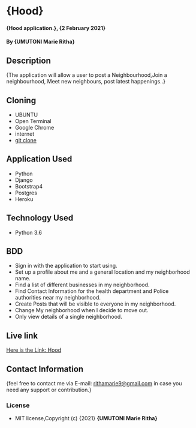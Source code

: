 # {Hood}

#### {Hood application.}, {2 February 2021}
#### By **{UMUTONI Marie Ritha}**

## Description

{The application will allow a user to post a Neighbourhood,Join a neighbourhood, Meet new neighbours, post latest happenings..}

## Cloning

* UBUNTU
* Open Terminal
* Google Chrome
* internet
* [git clone](https://github.com/UMUTONIRitha/Hood.git)

## Application Used

* Python
* Django
* Bootstrap4
* Postgres
* Heroku

## Technology Used

* Python 3.6

## BDD

* Sign in with the application to start using.
* Set up a profile about me and a general location and my neighborhood name.
* Find a list of different businesses in my neighborhood.
* Find Contact Information for the health department and Police authorities near my neighborhood.
* Create Posts that will be visible to everyone in my neighborhood.
* Change My neighborhood when I decide to move out.
* Only view details of a single neighborhood.


## Live link 

[Here is the Link: Hood](https://rithahood.herokuapp.com/ "hood")

## Contact Information

{feel free to contact me via E-mail: rithamarie9@gmail.com in case you need any support or contribution.}

### License

* MIT license,Copyright (c) {2021} **{UMUTONI Marie Ritha}**